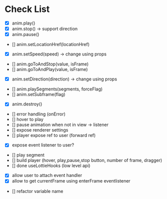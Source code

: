 # Check List

- [x] anim.play()
- [x] anim.stop() -> support direction
- [x] anim.pause()
- [] anim.setLocationHref(locationHref)
- [x] anim.setSpeed(speed) -> change using props
- [] anim.goToAndStop(value, isFrame)
- [] anim.goToAndPlay(value, isFrame)
- [x] anim.setDirection(direction) -> change using props
- [] anim.playSegments(segments, forceFlag)
- [] anim.setSubframe(flag)
- [x] anim.destroy()
- [] error handling (onError)
- [] hover to play
- [] pause animation when not in view -> listener
- [] expose renderer settings
- [] player expose ref to user (forward ref)
- [x] expose event listener to user?
- [] play segment
- [] build player (hover, play,pause,stop button, number of frame, dragger)
- [] done useLottieHooks (low level api)
- [x] allow user to attach event handler
- [x] allow to get currentFrame using enterFrame eventlistener
- [] refactor variable name
